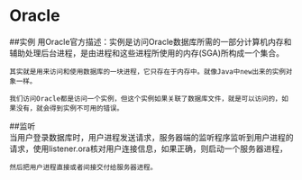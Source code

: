 # Oracle

##实例
    用Oracle官方描述：实例是访问Oracle数据库所需的一部分计算机内存和辅助处理后台进程，是由进程和这些进程所使用的内存(SGA)所构成一个集合。
    
    其实就是用来访问和使用数据库的一块进程，它只存在于内存中。就像Java中new出来的实例对象一样。 
    
    我们访问Oracle都是访问一个实例，但这个实例如果关联了数据库文件，就是可以访问的，如果没有，就会得到实例不可用的错误。  
##监听  
    当用户登录数据库时，用户进程发送请求，服务器端的监听程序监听到用户进程的请求，使用listener.ora核对用户连接信息，如果正确，则启动一个服务器进程，  
    
    然后把用户进程直接或者间接交付给服务器进程。
